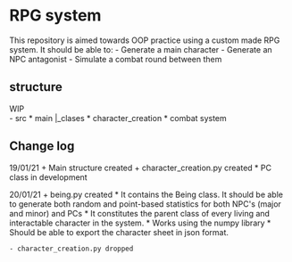# RPG system
This repository is aimed towards OOP practice using a custom made RPG system. It should be able to:
    - Generate a main character
    - Generate an NPC antagonist
    - Simulate a combat round between them

## structure
WIP    
    - src
        * main
        |_clases
            * character_creation
            * combat system



## Change log

19/01/21
    + Main structure created
    + character_creation.py created
        * PC class in development

20/01/21
    + being.py created
        * It contains the Being class. It should be able to generate both random and point-based statistics for both NPC's (major and minor) and PCs
        * It constitutes the parent class of every living and interactable character in the system.
        * Works using the numpy library
        * Should be able to export the character sheet in json format.

    - character_creation.py dropped